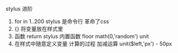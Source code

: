 stylus 进阶
1. for in 1..200
stylus 是命令行 革命了css
2. {} 将变量放在样式里
3. 函数 return 
  stylus 内置函数
  floor math(0,'random')
  unit 
4. 在样式中随意定义变量 计算的过程
  加减运算 unit($left,'px') - 50px